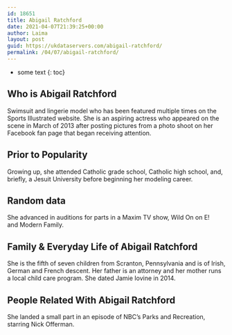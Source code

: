 ```yaml
---
id: 18651
title: Abigail Ratchford
date: 2021-04-07T21:39:25+00:00
author: Laima
layout: post
guid: https://ukdataservers.com/abigail-ratchford/
permalink: /04/07/abigail-ratchford/
---
```


* some text
{: toc}


## Who is Abigail Ratchford
                  
                  
                  
Swimsuit and lingerie model who has been featured multiple times on the Sports Illustrated website. She is an aspiring actress who appeared on the scene in March of 2013 after posting pictures from a photo shoot on her Facebook fan page that began receiving attention.
                  
              
            
              
            
                
                
                
## Prior to Popularity
                  
                  
                  
Growing up, she attended Catholic grade school, Catholic high school, and, briefly, a Jesuit University before beginning her modeling career.
                  
              
            
              
            
                
                
                
## Random data
                  
                  
                  
She advanced in auditions for parts in a Maxim TV show, Wild On on E! and Modern Family.
                  
              
            
              
            
                
                
                
## Family & Everyday Life of Abigail Ratchford
                  
                  
                  
She is the fifth of seven children from Scranton, Pennsylvania and is of Irish, German and French descent. Her father is an attorney and her mother runs a local child care program. She dated Jamie Iovine in 2014.
                  
              
            
              
            
                
                
                
## People Related With Abigail Ratchford
                  
                  
                  
She landed a small part in an episode of NBC&#8217;s Parks and Recreation, starring Nick Offerman. 
                  
              
            
              
            
                
              
            
              
              
            
            
              
            
          
          
          